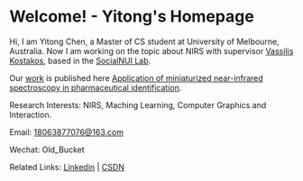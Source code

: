 # Welcome! - Yitong's Homepage

Hi, I am Yitong Chen, a Master of CS student at University of Melbourne, Australia. Now I am working on the topic about NIRS with supervisor [Vassilis Kostakos](http://people.eng.unimelb.edu.au/vkostakos/), based in the [SocialNUI Lab](http://socialnui.unimelb.edu.au/).

Our [work](https://smarthospital.research.unimelb.edu.au/smart-pillbox/) is published here [Application of miniaturized near-infrared spectroscopy in pharmaceutical identification](https://www.sciencedirect.com/science/article/abs/pii/S2352648320300180).

Research Interests: NIRS, Maching Learning, Computer Graphics and Interaction.

Email: 18063877076@163.com

Wechat: Old_Bucket

Related Links: [Linkedin](https://www.linkedin.com/in/%E6%80%A1%E6%A1%90-%E9%99%88-34866b133/) \| [CSDN](https://blog.csdn.net/qq_24587185)

